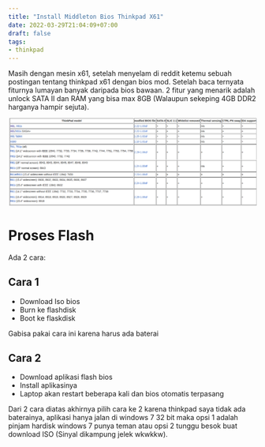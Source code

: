 ```yaml
---
title: "Install Middleton Bios Thinkpad X61"
date: 2022-03-29T21:04:09+07:00
draft: false
tags:
- thinkpad
---
```


Masih dengan mesin x61, setelah menyelam di reddit ketemu sebuah postingan tentang thinkpad x61 dengan bios mod. Setelah baca ternyata fiturnya lumayan banyak daripada bios bawaan. 2 fitur yang menarik adalah unlock SATA II dan RAM yang bisa max 8GB (Walaupun sekeping 4GB DDR2 harganya hampir sejuta). 


![Fitur](https://raw.githubusercontent.com/bembenk18/Images/main/Bios-x61/fitur.png)


# Proses Flash
Ada 2 cara:
## Cara 1
- Download Iso bios
- Burn ke flashdisk
- Boot ke flaskdisk

Gabisa pakai cara ini karena harus ada baterai

## Cara 2
- Download aplikasi flash bios
- Install aplikasinya
- Laptop akan restart beberapa kali dan bios otomatis terpasang

Dari 2 cara diatas akhirnya pilih cara ke 2 karena thinkpad saya tidak ada baterainya, aplikasi hanya jalan di windows 7 32 bit maka opsi 1 adalah pinjam hardisk windows 7 punya teman atau opsi 2 tunggu besok buat download ISO (Sinyal dikampung jelek wkwkkw).